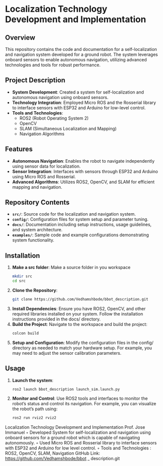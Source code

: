 # Localization Technology Development and Implementation

## Overview

This repository contains the code and documentation for a self-localization and navigation system developed for a ground robot. The system leverages onboard sensors to enable autonomous navigation, utilizing advanced technologies and tools for robust performance.

## Project Description

- **System Development**: Created a system for self-localization and autonomous navigation using onboard sensors.
- **Technology Integration**: Employed Micro ROS and the Rosserial library to interface sensors with ESP32 and Arduino for low-level control.
- **Tools and Technologies**: 
  - ROS2 (Robot Operating System 2)
  - OpenCV
  - SLAM (Simultaneous Localization and Mapping)
  - Navigation Algorithms

## Features

- **Autonomous Navigation**: Enables the robot to navigate independently using sensor data for localization.
- **Sensor Integration**: Interfaces with sensors through ESP32 and Arduino using Micro ROS and Rosserial.
- **Advanced Algorithms**: Utilizes ROS2, OpenCV, and SLAM for efficient mapping and navigation.

## Repository Contents

- **`src/`**: Source code for the localization and navigation system.
- **`config/`**: Configuration files for system setup and parameter tuning.
- **`docs/`**: Documentation including setup instructions, usage guidelines, and system architecture.
- **`examples/`**: Sample code and example configurations demonstrating system functionality.

## Installation
1. **Make a src folder**:
Make a source folder in you workspace
   ```bash
   mkdir src
   cd src
   ```
2. **Clone the Repository**:
   ```bash
   git clone https://github.com/Vedhamshbode/bbot_description.git
   ```
3. **Install Dependencies**:
Ensure you have ROS2, OpenCV, and other required libraries installed on your system. Follow the installation instructions provided in the docs/ directory.
4. **Build the Project**:
Navigate to the workspace and build the project:
   ```bash
   colcon build
   ```
5. **Setup and Configuration**:
Modify the configuration files in the config/ directory as needed to match your hardware setup. For example, you may need to adjust the sensor calibration parameters.

## Usage
1. **Launch the system**:
   ```bash
   ros2 launch bbot_description launch_sim.launch.py
   ```
2. **Monitor and Control**:
Use ROS2 tools and interfaces to monitor the robot’s status and control its navigation. For example, you can visualize the robot’s path using:
   ```bash
   ros2 run rviz2 rviz2
   ```
Localization Technology Development and Implementation
Prof. Jose Immanuel
◦ Developed System for self-localization and navigation using onboard sensors for a ground robot
which is capable of
navigating autonomously.
◦ Used Micro ROS and Rosserial library to interface sensors with ESP32 and Arduino for low level
control.
◦ Tools and Technologies : ROS2, OpenCV, SLAM, Navigation
GitHub Link: https://github.com/Vedhamshbode/bbot
_
description.git
